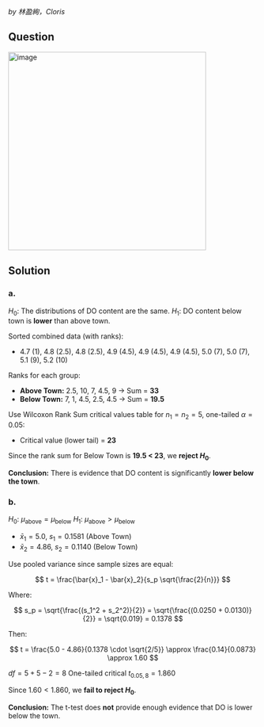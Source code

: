 *by 林盈絢，Cloris*

## Question
<img width="400" alt="image" src="https://github.com/user-attachments/assets/c1f68f25-4dfc-435f-8215-274d9d7ec219" />

## Solution
### a.
$H_0$: The distributions of DO content are the same.
$H_1$: DO content below town is **lower** than above town.

Sorted combined data (with ranks):

- 4.7 (1), 4.8 (2.5), 4.8 (2.5), 4.9 (4.5), 4.9 (4.5), 4.9 (4.5), 5.0 (7), 5.0 (7), 5.1 (9), 5.2 (10)

Ranks for each group:

- **Above Town:** 2.5, 10, 7, 4.5, 9 → Sum = **33**
- **Below Town:** 7, 1, 4.5, 2.5, 4.5 → Sum = **19.5**

Use Wilcoxon Rank Sum critical values table for $n_1 = n_2 = 5$, one-tailed $\alpha = 0.05$:

- Critical value (lower tail) = **23**

Since the rank sum for Below Town is **19.5 < 23**, we **reject $H_0$**.

**Conclusion:** There is evidence that DO content is significantly **lower below the town**.

### b.
$H_0$: $\mu_{\text{above}} = \mu_{\text{below}}$
$H_1$: $\mu_{\text{above}} > \mu_{\text{below}}$

- $\bar{x}_1 = 5.0$, $s_1 = 0.1581$ (Above Town)
- $\bar{x}_2 = 4.86$, $s_2 = 0.1140$ (Below Town)

Use pooled variance since sample sizes are equal:

$$
t = \frac{\bar{x}_1 - \bar{x}_2}{s_p \sqrt{\frac{2}{n}}}
$$

Where:

$$
s_p = \sqrt{\frac{(s_1^2 + s_2^2)}{2}} = \sqrt{\frac{(0.0250 + 0.0130)}{2}} = \sqrt{0.019} = 0.1378
$$

Then:

$$
t = \frac{5.0 - 4.86}{0.1378 \cdot \sqrt{2/5}} \approx \frac{0.14}{0.0873} \approx 1.60
$$

$df = 5 + 5 - 2 = 8$
One-tailed critical $t_{0.05,8} = 1.860$

Since $1.60 < 1.860$, we **fail to reject $H_0$**.

**Conclusion:** The t-test does **not** provide enough evidence that DO is lower below the town.
